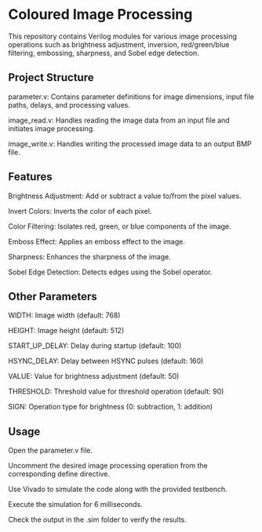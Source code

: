 # Coloured Image Processing
This repository contains Verilog modules for various image processing operations such as brightness adjustment, inversion, red/green/blue filtering, embossing, sharpness, and Sobel edge detection.

## Project Structure
parameter.v: Contains parameter definitions for image dimensions, input file paths, delays, and processing values.

image_read.v: Handles reading the image data from an input file and initiates image processing.

image_write.v: Handles writing the processed image data to an output BMP file.

## Features
Brightness Adjustment: Add or subtract a value to/from the pixel values.

Invert Colors: Inverts the color of each pixel.

Color Filtering: Isolates red, green, or blue components of the image.

Emboss Effect: Applies an emboss effect to the image.

Sharpness: Enhances the sharpness of the image.

Sobel Edge Detection: Detects edges using the Sobel operator.

## Other Parameters
WIDTH: Image width (default: 768)

HEIGHT: Image height (default: 512)

START_UP_DELAY: Delay during startup (default: 100)

HSYNC_DELAY: Delay between HSYNC pulses (default: 160)

VALUE: Value for brightness adjustment (default: 50)

THRESHOLD: Threshold value for threshold operation (default: 90)

SIGN: Operation type for brightness (0: subtraction, 1: addition)

## Usage
Open the parameter.v file.

Uncomment the desired image processing operation  from the corresponding define directive.

Use Vivado to simulate the code along with the provided testbench.

Execute the simulation for 6 milliseconds.

Check the output in the .sim folder to verify the results.
